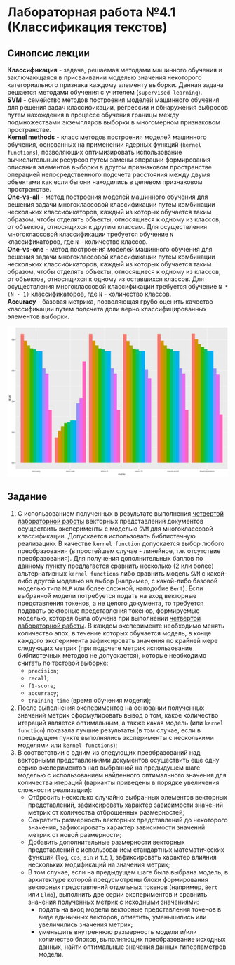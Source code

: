 # Лабораторная работа №4.1 (Классификация текстов)

## Синопсис лекции

**Классификация** - задача, решаемая методами машинного обучения и заключающаяся в присваивании моделью значения некоторого категориального признака каждому элементу выборки. Данная задача решается методами обучения с учителем (`supervised learning`).  
**SVM** - семейство методов построения моделей машинного обучения для решения задач классификации, регрессии и обнаружения выбросов путем нахождения в процессе обучения границы между подмножествами экземпляров выборки в многомерном признаковом пространстве.  
**Kernel methods** - класс методов построения моделей машинного обучения, основанных на применении ядерных функций (`kernel functions`), позволяющих оптимизировать использование вычислительных ресурсов путем замены операции формирования описания элементов выборки в другом признаковом пространстве операцией непосредственного подсчета расстояния между двумя объектами как если бы они находились в целевом признаковом пространстве.  
**One-vs-all** - метод построения моделей машинного обучения для решения задачи многоклассовой классификации путем комбинации нескольких классификаторов, каждый из которых обучается таким образом, чтобы отделять объекты, относящиеся к одному из классов, от объектов, относящихся к другим классам. Для осуществления многоклассовой классификации требуется обучение `N` классификаторов, где `N` - количество классов.  
**One-vs-one** - метод построения моделей машинного обучения для решения задачи многоклассовой классификации путем комбинации нескольких классификаторов, каждый из которых обучается таким образом, чтобы отделять объекты, относящиеся к одному из классов, от объектов, относящихся к одному из оставшихся классов. Для осуществления многоклассовой классификации требуется обучение `N * (N - 1)` классификаторов, где `N` - количество классов.  
**Accuracy** - базовая метрика, позволяющая грубо оценить качество классификации путем подсчета доли верно классифицированных элементов выборки.  

![classification visualization](classification.jpg)

## Задание

1. С использованием полученных в результате выполнения [четвертой лабораторной работы](/tasks/task-03) векторных представлений документов осуществить эксперименты с моделью `SVM` для многоклассовой классификации. Допускается использовать библиотечную реализацию. В качестве `kernel function` допускается выбор любого преобразования (в простейшем случае - линейное, т.е. отсутствие преобразования). Для получения дополнительных баллов по данному пункту предлагается сравнить несколько (2 или более) альтернативных `kernel functions` либо сравнить модель `SVM` с какой-либо другой моделью на выбор (например, с какой-либо базовой моделью типа `MLP` или более сложной, наподобие `Bert`). Если выбранной модели потребуется подать на вход векторные представления токенов, а не целого документа, то требуется подавать векторные представления токенов, формируемые моделью, которая была обучена при выполнении [четвертой лабораторной работы](/tasks/task-03). В каждом эксперименте необходимо менять количество эпох, в течение которых обучается модель, в конце каждого эксперимента зафиксировать значения по крайней мере следующих метрик (при подсчете метрик использование библиотечных методов не допускается), которые необходимо считать по тестовой выборке:
    * `precision`;
    * `recall`;
    * `f1-score`;
    * `accurracy`;
    * `training-time` (время обучения модели);
1. После выполнения экспериментов на основании полученных значений метрик сформулировать вывод о том, какое количество итераций является оптимальным, а также какая модель (или `kernel function`) показала лучшие результаты (в том случае, если в предыдущем пункте выполнялись эксперименты с несколькими моделями или `kernel functions`);
1. В соответствии с одним из следующих преобразований над векторными представлениями документов осуществить еще одну серию экспериментов над выбранной на предыдущем шаге моделью с использованием найденного оптимального значения для количества итераций (варианты приведены в порядке увеличения сложности реализации):
    * Отбросить несколько случайно выбранных элементов векторных представлений, зафиксировать характер зависимости значений метрик от количества отброшенных размерностей;
    * Сократить размерность векторных представлений до некоторого значения, зафиксировать характер зависимости значений метрик от новой размерности;
    * Добавить дополнительные размерности векторных представлений с использованием стандартных математических функций (`log`, `cos`, `sin` и т.д.), зафиксировать характер влияния нескольких модификаций на значения метрик;
    * В том случае, если на предыдущем шаге была выбрана модель, в архитектуре которой предусмотрены блоки формирования векторных представлений отдельных токенов (например, `Bert` или `Elmo`), выполнить две серии экспериментов и сравнить значения полученных метрик с исходными значениями:
        - подать на вход модели векторные представления токенов в виде единичных векторов, отметить, уменьшились или увеличились значения метрик;
        - уменьшить внутреннюю размерность модели и/или количество блоков, выполняющих преобразование исходных данных, найти оптимальные значения данных гиперпаметров модели.
